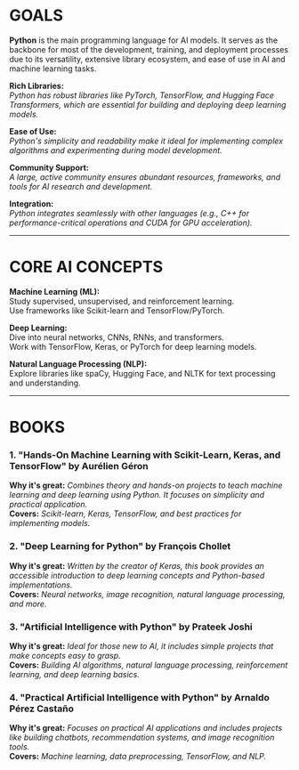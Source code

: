 # GOALS
**Python** is the main programming language for AI models. It serves as the backbone for most of the development, training, and deployment processes due to its versatility, extensive library ecosystem, and ease of use in AI and machine learning tasks.

**Rich Libraries:**  
*Python has robust libraries like PyTorch, TensorFlow, and Hugging Face Transformers, which are essential for building and deploying deep learning models.*  

**Ease of Use:**  
*Python's simplicity and readability make it ideal for implementing complex algorithms and experimenting during model development.*  

**Community Support:**  
*A large, active community ensures abundant resources, frameworks, and tools for AI research and development.*  

**Integration:**  
*Python integrates seamlessly with other languages (e.g., C++ for performance-critical operations and CUDA for GPU acceleration).*

---
# CORE AI CONCEPTS
**Machine Learning (ML):**  
Study supervised, unsupervised, and reinforcement learning.  
Use frameworks like Scikit-learn and TensorFlow/PyTorch. 

**Deep Learning:**  
Dive into neural networks, CNNs, RNNs, and transformers.  
Work with TensorFlow, Keras, or PyTorch for deep learning models. 

**Natural Language Processing (NLP):**  
Explore libraries like spaCy, Hugging Face, and NLTK for text processing and understanding.  

---
# BOOKS

### 1. "Hands-On Machine Learning with Scikit-Learn, Keras, and TensorFlow" by Aurélien Géron  
**Why it's great:** *Combines theory and hands-on projects to teach machine learning and deep learning using Python. It focuses on simplicity and practical application.*  
**Covers:** *Scikit-learn, Keras, TensorFlow, and best practices for implementing models.*

### 2. "Deep Learning for Python" by François Chollet  
**Why it's great:** *Written by the creator of Keras, this book provides an accessible introduction to deep learning concepts and Python-based implementations.*  
**Covers:** *Neural networks, image recognition, natural language processing, and more.*

### 3. "Artificial Intelligence with Python" by Prateek Joshi  
**Why it's great:** *Ideal for those new to AI, it includes simple projects that make concepts easy to grasp.*  
**Covers:** *Building AI algorithms, natural language processing, reinforcement learning, and deep learning basics.*

### 4. "Practical Artificial Intelligence with Python" by Arnaldo Pérez Castaño  
**Why it's great:** *Focuses on practical AI applications and includes projects like building chatbots, recommendation systems, and image recognition tools.*  
**Covers:** *Machine learning, data preprocessing, TensorFlow, and NLP.*

